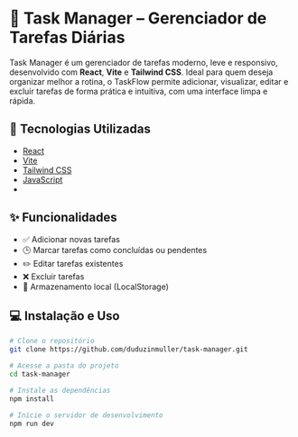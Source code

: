 # 📝 Task Manager – Gerenciador de Tarefas Diárias

Task Manager é um gerenciador de tarefas moderno, leve e responsivo, desenvolvido com **React**, **Vite** e **Tailwind CSS**. Ideal para quem deseja organizar melhor a rotina, o TaskFlow permite adicionar, visualizar, editar e excluir tarefas de forma prática e intuitiva, com uma interface limpa e rápida.

## 🚀 Tecnologias Utilizadas

- [React](https://reactjs.org/)
- [Vite](https://vitejs.dev/)
- [Tailwind CSS](https://tailwindcss.com/)
- [JavaScript](https://developer.mozilla.org/pt-BR/docs/Web/JavaScript)
- 
## ✨ Funcionalidades

- ✅ Adicionar novas tarefas
- 🕒 Marcar tarefas como concluídas ou pendentes
- ✏️ Editar tarefas existentes
- ❌ Excluir tarefas
- 💾 Armazenamento local (LocalStorage)

## 💻 Instalação e Uso

```bash
# Clone o repositório
git clone https://github.com/duduzinmuller/task-manager.git

# Acesse a pasta do projeto
cd task-manager

# Instale as dependências
npm install

# Inicie o servidor de desenvolvimento
npm run dev
